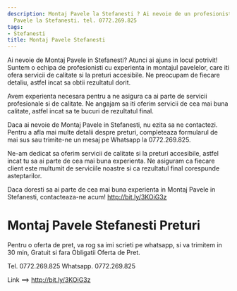 ```yaml
---
description: Montaj Pavele la Stefanesti ? Ai nevoie de un profesionist in Montaj
  Pavele la Stefanesti. tel. 0772.269.825
tags:
- Stefanesti
title: Montaj Pavele Stefanesti
---
```



Ai nevoie de Montaj Pavele in Stefanesti? Atunci ai ajuns in locul potrivit! Suntem o echipa de profesionisti cu experienta in montajul pavelelor, care iti ofera servicii de calitate si la preturi accesibile. Ne preocupam de fiecare detaliu, astfel incat sa obtii rezultatul dorit. 

Avem experienta necesara pentru a ne asigura ca ai parte de servicii profesionale si de calitate. Ne angajam sa iti oferim servicii de cea mai buna calitate, astfel incat sa te bucuri de rezultatul final. 

Daca ai nevoie de Montaj Pavele in Stefanesti, nu ezita sa ne contactezi. Pentru a afla mai multe detalii despre preturi, completeaza formularul de mai sus sau trimite-ne un mesaj pe Whatsapp la 0772.269.825. 

Ne-am dedicat sa oferim servicii de calitate si la preturi accesibile, astfel incat tu sa ai parte de cea mai buna experienta. Ne asiguram ca fiecare client este multumit de serviciile noastre si ca rezultatul final corespunde asteptarilor. 

Daca doresti sa ai parte de cea mai buna experienta in Montaj Pavele in Stefanesti, contacteaza-ne acum! http://bit.ly/3KOiG3z

# Montaj Pavele Stefanesti Preturi
Pentru o oferta de pret, va rog sa imi scrieti pe whatsapp, si va trimitem in 30 min, Gratuit si fara Obligatii Oferta de Pret.

Tel. 0772.269.825
Whatsapp. 0772.269.825

Link ==> http://bit.ly/3KOiG3z